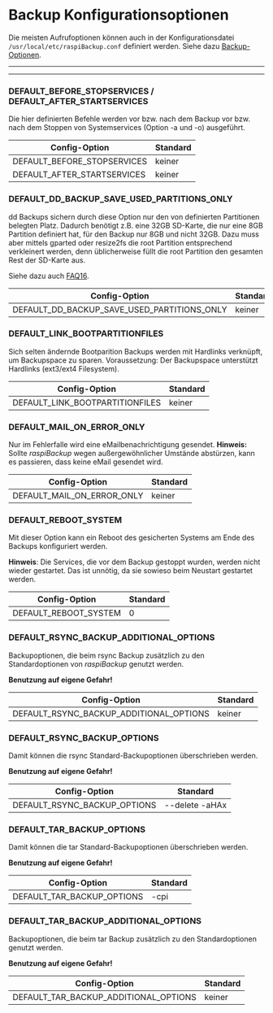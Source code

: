 # Backup Konfigurationsoptionen

Die meisten Aufrufoptionen können auch in der Konfigurationsdatei
`/usr/local/etc/raspiBackup.conf`
definiert werden. Siehe dazu [Backup-Optionen](backup-options.md).

<div class="table-wrapper-for-options">

------------------

<!-- toc -->

------------------

### DEFAULT_BEFORE_STOPSERVICES / DEFAULT_AFTER_STARTSERVICES

Die hier definierten Befehle werden vor bzw. nach dem Backup
vor bzw. nach dem Stoppen von Systemservices (Option -a und -o) ausgeführt.

| Config-Option               | Standard |
|-----------------------------|----------|
| DEFAULT_BEFORE_STOPSERVICES |  keiner  |
| DEFAULT_AFTER_STARTSERVICES |  keiner  |


### DEFAULT_DD_BACKUP_SAVE_USED_PARTITIONS_ONLY

dd Backups sichern durch diese Option nur den von definierten Partitionen belegten Platz.
Dadurch benötigt z.B. eine 32GB SD-Karte, die nur eine 8GB Partition definiert hat, für den
Backup nur 8GB und nicht 32GB. Dazu muss aber mittels gparted oder resize2fs
die root Partition entsprechend verkleinert werden, denn üblicherweise füllt
die root Partition den gesamten Rest der SD-Karte aus.

Siehe dazu auch [FAQ16](faq.md#faq16).

| Config-Option              | Standard |
|----------------------------|----------|
| DEFAULT_DD_BACKUP_SAVE_USED_PARTITIONS_ONLY |  keiner  |

### DEFAULT_LINK_BOOTPARTITIONFILES

Sich selten ändernde Bootparition Backups werden mit Hardlinks verknüpft, um
Backupspace zu sparen. Voraussetzung: Der Backupspace unterstützt Hardlinks
(ext3/ext4 Filesystem).

| Config-Option              | Standard |
|----------------------------|----------|
| DEFAULT_LINK_BOOTPARTITIONFILES |  keiner  |

### DEFAULT_MAIL_ON_ERROR_ONLY

Nur im Fehlerfalle wird eine eMailbenachrichtigung gesendet.
**Hinweis:**
Sollte *raspiBackup* wegen außergewöhnlicher Umstände abstürzen, kann es passieren,
dass keine eMail gesendet wird.

| Config-Option              | Standard |
|----------------------------|----------|
| DEFAULT_MAIL_ON_ERROR_ONLY |  keiner  |

### DEFAULT_REBOOT_SYSTEM

Mit dieser Option kann ein Reboot des gesicherten Systems am Ende des Backups
konfiguriert werden.

**Hinweis**: Die Services, die vor dem Backup gestoppt wurden, werden nicht wieder
gestartet. Das ist unnötig, da sie sowieso beim Neustart gestartet werden.

| Config-Option              | Standard |
|----------------------------|----------|
| DEFAULT_REBOOT_SYSTEM      |    0     |

### DEFAULT_RSYNC_BACKUP_ADDITIONAL_OPTIONS

Backupoptionen, die beim rsync Backup zusätzlich
zu den Standardoptionen von *raspiBackup* genutzt werden.

**Benutzung auf eigene Gefahr!**

| Config-Option              | Standard |
|----------------------------|----------|
| DEFAULT_RSYNC_BACKUP_ADDITIONAL_OPTIONS | keiner   |

### DEFAULT_RSYNC_BACKUP_OPTIONS

Damit können die rsync Standard-Backupoptionen überschrieben werden.

**Benutzung auf eigene Gefahr!**

| Config-Option              | Standard |
|----------------------------|----------|
| DEFAULT_RSYNC_BACKUP_OPTIONS | --delete -aHAx |

### DEFAULT_TAR_BACKUP_OPTIONS

Damit können die tar Standard-Backupoptionen überschrieben werden.

**Benutzung auf eigene Gefahr!**

| Config-Option              | Standard |
|----------------------------|----------|
| DEFAULT_TAR_BACKUP_OPTIONS | -cpi     |


### DEFAULT_TAR_BACKUP_ADDITIONAL_OPTIONS

Backupoptionen, die beim tar Backup zusätzlich
zu den Standardoptionen genutzt werden.

**Benutzung auf eigene Gefahr!**

| Config-Option              | Standard |
|----------------------------|----------|
| DEFAULT_TAR_BACKUP_ADDITIONAL_OPTIONS |  keiner  |

</div>

[.status]: translated
